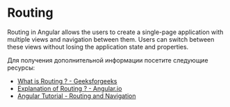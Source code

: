 # Routing

Routing in Angular allows the users to create a single-page application with multiple views and navigation between them. Users can switch between these views without losing the application state and properties.

Для получения дополнительной информации посетите следующие ресурсы:

- [What is Routing ? - Geeksforgeeks ](https://www.geeksforgeeks.org/routing-in-angular-9-10/)
- [Explanation of Routing ? - Angular.io ](https://angular.io/guide/router)
- [Angular Tutorial - Routing and Navigation](https://www.youtube.com/watch?v=Nehk4tBxD4o)
